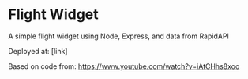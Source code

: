 # Flight Widget

A simple flight widget using Node, Express, and data from RapidAPI

Deployed at: [link]

Based on code from: https://www.youtube.com/watch?v=iAtCHhs8xoo